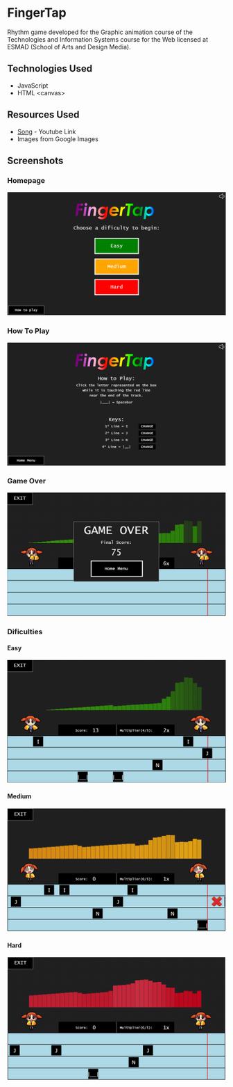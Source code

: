# FingerTap

Rhythm game developed for the Graphic animation course of the Technologies and Information Systems course for the Web licensed at ESMAD (School of Arts and Design Media).


## Technologies Used

* JavaScript
* HTML \<canvas\>

## Resources Used

* [Song](https://www.youtube.com/watch?v=UBVoONryE3s) - Youtube Link
* Images from Google Images

## Screenshots

### Homepage
![Home Menu](screenshots/HomeMenu.PNG?raw=true)

### How To Play
![Home Menu](screenshots/HowToPlay.PNG?raw=true)

### Game Over
![Home Menu](screenshots/GameOver.PNG?raw=true)

### Dificulties

#### Easy
![Home Menu](screenshots/GMEasy.PNG?raw=true)

#### Medium
![Home Menu](screenshots/GMMedium.PNG?raw=true)

#### Hard
![Home Menu](screenshots/GMHard.PNG?raw=true)